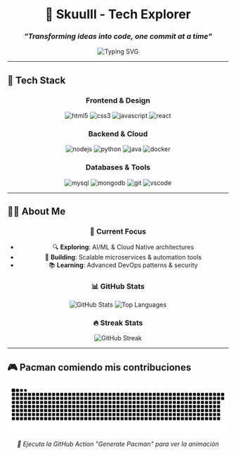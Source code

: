 <div align="center">

# 🚀 **SkuuIll - Tech Explorer**  
### *"Transforming ideas into code, one commit at a time"*

<img src="https://readme-typing-svg.herokuapp.com?font=Fira+Code&size=30&duration=3000&pause=1000&color=36BCF7&center=true&vCenter=true&width=600&lines=¡Bienvenido+a+mi+espacio!;Desarrollando+el+futuro+con+tecnología;Código+limpio+y+eficiente;¡Gracias+por+visitar!" alt="Typing SVG" />

</div>

---

## 🌟 **Tech Stack**

<div align="center">

### **Frontend & Design**
<img src="https://cdn.jsdelivr.net/gh/devicons/devicon/icons/html5/html5-original.svg" height="40" alt="html5"/>
<img src="https://cdn.jsdelivr.net/gh/devicons/devicon/icons/css3/css3-original.svg" height="40" alt="css3"/>
<img src="https://cdn.jsdelivr.net/gh/devicons/devicon/icons/javascript/javascript-original.svg" height="40" alt="javascript"/>
<img src="https://cdn.jsdelivr.net/gh/devicons/devicon/icons/react/react-original.svg" height="40" alt="react"/>

### **Backend & Cloud**
<img src="https://cdn.jsdelivr.net/gh/devicons/devicon/icons/nodejs/nodejs-original.svg" height="40" alt="nodejs"/>
<img src="https://cdn.jsdelivr.net/gh/devicons/devicon/icons/python/python-original.svg" height="40" alt="python"/>
<img src="https://cdn.jsdelivr.net/gh/devicons/devicon/icons/java/java-original.svg" height="40" alt="java"/>
<img src="https://cdn.jsdelivr.net/gh/devicons/devicon/icons/docker/docker-original.svg" height="40" alt="docker"/>

### **Databases & Tools**
<img src="https://cdn.jsdelivr.net/gh/devicons/devicon/icons/mysql/mysql-original.svg" height="40" alt="mysql"/>
<img src="https://cdn.jsdelivr.net/gh/devicons/devicon/icons/mongodb/mongodb-original.svg" height="40" alt="mongodb"/>
<img src="https://cdn.jsdelivr.net/gh/devicons/devicon/icons/git/git-original.svg" height="40" alt="git"/>
<img src="https://cdn.jsdelivr.net/gh/devicons/devicon/icons/vscode/vscode-original.svg" height="40" alt="vscode"/>

</div>

---

## 👨‍💻 **About Me**

<div align="center">

### **🎯 Current Focus**
- 🔍 **Exploring**: AI/ML & Cloud Native architectures
- 🚀 **Building**: Scalable microservices & automation tools
- 📚 **Learning**: Advanced DevOps patterns & security

### **📊 GitHub Stats**

<div align="center">
  <img src="https://github-readme-stats.vercel.app/api?username=SkuuIll&hide_title=false&hide_rank=false&show_icons=true&include_all_commits=true&count_private=true&disable_animations=false&theme=radical&locale=es&hide_border=true" height="180" alt="GitHub Stats"/>
  <img src="https://github-readme-stats.vercel.app/api/top-langs/?username=SkuuIll&layout=compact&theme=radical&hide_border=true" height="180" alt="Top Languages"/>
</div>

### **🔥 Streak Stats**
<img src="https://streak-stats.demolab.com?user=SkuuIll&locale=es&mode=daily&theme=radical&hide_border=true&border_radius=10" height="180" alt="GitHub Streak"/>

</div>

---

## 🎮 **Pacman comiendo mis contribuciones**

<div align="center">

<!-- El Pacman se generará automáticamente después de ejecutar la GitHub Action -->
<picture>
  <source media="(prefers-color-scheme: dark)" srcset="https://raw.githubusercontent.com/SkuuIll/SkuuIll/output/pacman-dark.svg">
  <source media="(prefers-color-scheme: light)" srcset="https://raw.githubusercontent.com/SkuuIll/SkuuIll/output/pacman.svg">
  <img alt="Pacman eating my contributions" src="https://raw.githubusercontent.com/SkuuIll/SkuuIll/output/pacman.svg">
</picture>

*🔄 Ejecuta la GitHub Action "Generate Pacman" para ver la animación*

</div>

###